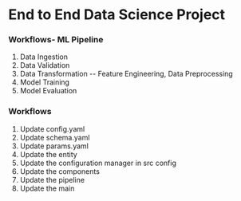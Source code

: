 # End to End Data Science Project

### Workflows- ML Pipeline

1. Data Ingestion
2. Data Validation
3. Data Transformation -- Feature Engineering, Data Preprocessing
4. Model Training
5. Model Evaluation


### Workflows

1. Update config.yaml
2. Update schema.yaml
3. Update params.yaml
4. Update the entity
5. Update the configuration manager in src config
6. Update the components
7. Update the pipeline
8. Update the main
